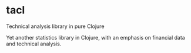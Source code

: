# tacl
Technical analysis library in pure Clojure

Yet another statistics library in Clojure, with an emphasis on financial data and technical analysis. 
